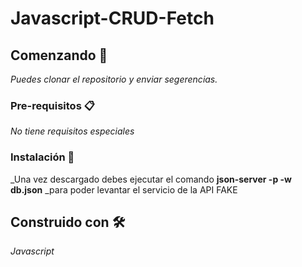 # Javascript-CRUD-Fetch

## Comenzando 🚀

_Puedes clonar el repositorio y enviar segerencias._

### Pre-requisitos 📋

_No tiene requisitos especiales_

### Instalación 🔧

_Una vez descargado debes ejecutar el comando __json-server -p -w db.json__ 
_para poder levantar el servicio de la API FAKE

## Construido con 🛠️

_Javascript_







